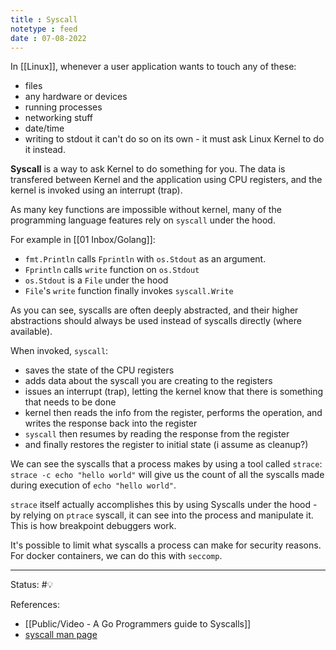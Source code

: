 ```yaml
---
title : Syscall
notetype : feed
date : 07-08-2022
---
```


In [[Linux]], whenever a user application wants to touch any of these:
- files
- any hardware or devices
- running processes
- networking stuff
- date/time
- writing to stdout
it can't do so on its own - it must ask Linux Kernel to do it instead.

**Syscall** is a way to ask Kernel to do something for you. The data is transfered between Kernel and the application using CPU registers, and the kernel is invoked using an interrupt (trap).

As many key functions are impossible without kernel, many of the programming language features rely on `syscall` under the hood.

For example in [[01 Inbox/Golang]]:
- `fmt.Println` calls `Fprintln` with `os.Stdout` as an argument.
- `Fprintln` calls `write` function on `os.Stdout`
- `os.Stdout` is a `File` under the hood
- `File`'s `write` function finally invokes `syscall.Write`

As you can see, syscalls are often deeply abstracted, and their higher abstractions should always be used instead of syscalls directly (where available).

When invoked, `syscall`:
- saves the state of the CPU registers
- adds data about the syscall you are creating to the registers
- issues an interrupt (trap), letting the kernel know that there is something that needs to be done
- kernel then reads the info from the register, performs the operation, and writes the response back into the register
- `syscall` then resumes by reading the response from the register
- and finally restores the register to initial state (i assume as cleanup?)


We can see the syscalls that a process makes by using a tool called `strace`:
`strace -c echo "hello world"` will give us the count of all the syscalls made during execution of `echo "hello world"`.

`strace` itself actually accomplishes this by using Syscalls under the hood - by relying on `ptrace` syscall, it can see into the process and manipulate it. This is how breakpoint debuggers work.

It's possible to limit what syscalls a process can make for security reasons. For docker containers, we can do this with `seccomp`.

-----

Status: #💡 

References:
- [[Public/Video - A Go Programmers guide to Syscalls]]
- [syscall man page](https://man7.org/linux/man-pages/man2/syscall.2.html)
